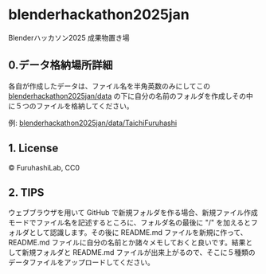 # blenderhackathon2025jan
Blenderハッカソン2025 成果物置き場

## 0.データ格納場所詳細
各自が作成したデータは、ファイル名を半角英数のみにしてこの [blenderhackathon2025jan/data](https://github.com/furuhashilab/blenderhackathon2025jan) の下に自分の名前のフォルダを作成しその中に５つのファイルを格納してください。

例: [blenderhackathon2025jan/data/TaichiFuruhashi](https://github.com/furuhashilab/blenderhackathon2025jan)

## 1. License
© FuruhashiLab, CC0

## 2. TIPS
ウェブブラウザを用いて GitHub で新規フォルダを作る場合、新規ファイル作成モードでファイル名を記述するところに、フォルダ名の最後に "/" を加えるとフォルダとして認識します。その後に README.md ファイルを新規に作って、README.md ファイルに自分の名前とか諸々メモしておくと良いです。結果として新規フォルダと README.md ファイルが出来上がるので、そこに５種類のデータファイルをアップロードしてください。
